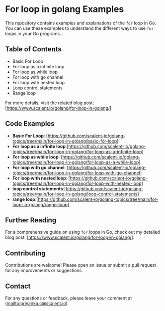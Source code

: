 # For loop in golang Examples

This repository contains examples and explanations of the `for` loop in Go. You can use these examples to understand the different ways to use `for` loops in your Go programs.

## Table of Contents

- Basic For Loop
- For loop as a infinite loop
- For loop as while loop
- For loop with go channel
- For loop with nested loop
- Loop control statements
- Range loop

For more details, visit the related blog post:[https://www.scalent.io/golang/for-loop-in-golang/]

## Code Examples

- **Basic For Loop**: [https://github.com/scalent-io/golang-topics/tree/main/for-loop-in-golang/basic-for-loop]
- **For loop as a infinite loop**:[https://github.com/scalent-io/golang-topics/tree/main/for-loop-in-golang/for-loop-as-a-infinite-loop]
- **For loop as while loop**: [https://github.com/scalent-io/golang-topics/tree/main/for-loop-in-golang/for-loop-as-a-while-loop]
- **For loop with go channel**: [https://github.com/scalent-io/golang-topics/tree/main/for-loop-in-golang/for-loop-with-go-channel]
- **For loop with nested loop**: [https://github.com/scalent-io/golang-topics/tree/main/for-loop-in-golang/for-loop-with-nested-loop]
- **loop control statements**:[https://github.com/scalent-io/golang-topics/tree/main/for-loop-in-golang/loop-control-statements]
- **range loop**:[https://github.com/scalent-io/golang-topics/tree/main/for-loop-in-golang/range-loop]


## Further Reading

For a comprehensive guide on using `for` loops in Go, check out my detailed blog post: [https://www.scalent.io/golang/for-loop-in-golang/].

## Contributing

Contributions are welcome! Please open an issue or submit a pull request for any improvements or suggestions.

## Contact

For any questions or feedback, please leave your comment at ([mailto:priyanka.c@scalent.io](https://www.scalent.io/golang/for-loop-in-golang/)).
